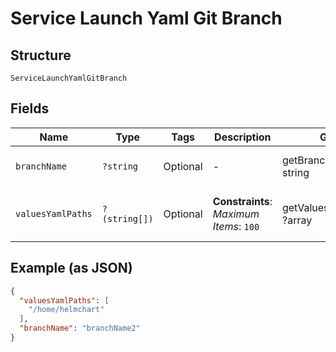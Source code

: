 
# Service Launch Yaml Git Branch

## Structure

`ServiceLaunchYamlGitBranch`

## Fields

| Name | Type | Tags | Description | Getter | Setter |
|  --- | --- | --- | --- | --- | --- |
| `branchName` | `?string` | Optional | - | getBranchName(): ?string | setBranchName(?string branchName): void |
| `valuesYamlPaths` | `?(string[])` | Optional | **Constraints**: *Maximum Items*: `100` | getValuesYamlPaths(): ?array | setValuesYamlPaths(?array valuesYamlPaths): void |

## Example (as JSON)

```json
{
  "valuesYamlPaths": [
    "/home/helmchart"
  ],
  "branchName": "branchName2"
}
```

